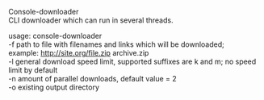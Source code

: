 Console-downloader<br />
CLI downloader which can run in several threads.<br />

usage: console-downloader<br />
 -f <arg>   path to file with filenames and links which will be
            downloaded;<br />
            example: http://site.org/file.zip archive.zip<br />
 -l <arg>   general download speed limit, supported suffixes are k and m; no
            speed limit by default<br />
 -n <arg>   amount of parallel downloads, default value = 2<br />
 -o <arg>   existing output directory<br />

